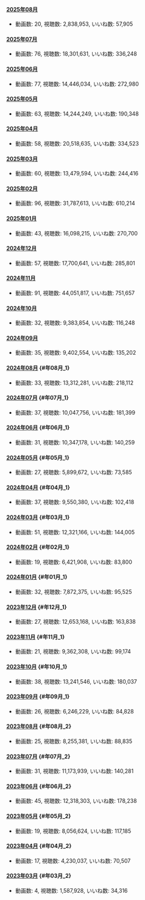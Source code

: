 #### [2025年08月](videos/202508 "wikilink")

-   動画数: 20, 視聴数: 2,838,953, いいね数: 57,905

#### [2025年07月](videos/202507 "wikilink")

-   動画数: 76, 視聴数: 18,301,631, いいね数: 336,248

#### [2025年06月](videos/202506 "wikilink")

-   動画数: 77, 視聴数: 14,446,034, いいね数: 272,980

#### [2025年05月](videos/202505 "wikilink")

-   動画数: 63, 視聴数: 14,244,249, いいね数: 190,348

#### [2025年04月](videos/202504 "wikilink")

-   動画数: 58, 視聴数: 20,518,635, いいね数: 334,523

#### [2025年03月](videos/202503 "wikilink")

-   動画数: 60, 視聴数: 13,479,594, いいね数: 244,416

#### [2025年02月](videos/202502 "wikilink")

-   動画数: 96, 視聴数: 31,787,613, いいね数: 610,214

#### [2025年01月](videos/202501 "wikilink")

-   動画数: 43, 視聴数: 16,098,215, いいね数: 270,700

#### [2024年12月](videos/202412 "wikilink")

-   動画数: 57, 視聴数: 17,700,641, いいね数: 285,801

#### [2024年11月](videos/202411 "wikilink")

-   動画数: 91, 視聴数: 44,051,817, いいね数: 751,657

#### [2024年10月](videos/202410 "wikilink")

-   動画数: 32, 視聴数: 9,383,854, いいね数: 116,248

#### [2024年09月](videos/202409 "wikilink")

-   動画数: 35, 視聴数: 9,402,554, いいね数: 135,202

#### [2024年08月](videos/202408 "wikilink") {#年08月_1}

-   動画数: 33, 視聴数: 13,312,281, いいね数: 218,112

#### [2024年07月](videos/202407 "wikilink") {#年07月_1}

-   動画数: 37, 視聴数: 10,047,756, いいね数: 181,399

#### [2024年06月](videos/202406 "wikilink") {#年06月_1}

-   動画数: 31, 視聴数: 10,347,178, いいね数: 140,259

#### [2024年05月](videos/202405 "wikilink") {#年05月_1}

-   動画数: 27, 視聴数: 5,899,672, いいね数: 73,585

#### [2024年04月](videos/202404 "wikilink") {#年04月_1}

-   動画数: 37, 視聴数: 9,550,380, いいね数: 102,418

#### [2024年03月](videos/202403 "wikilink") {#年03月_1}

-   動画数: 51, 視聴数: 12,321,166, いいね数: 144,005

#### [2024年02月](videos/202402 "wikilink") {#年02月_1}

-   動画数: 19, 視聴数: 6,421,908, いいね数: 83,800

#### [2024年01月](videos/202401 "wikilink") {#年01月_1}

-   動画数: 32, 視聴数: 7,872,375, いいね数: 95,525

#### [2023年12月](videos/202312 "wikilink") {#年12月_1}

-   動画数: 27, 視聴数: 12,653,168, いいね数: 163,838

#### [2023年11月](videos/202311 "wikilink") {#年11月_1}

-   動画数: 21, 視聴数: 9,362,308, いいね数: 99,174

#### [2023年10月](videos/202310 "wikilink") {#年10月_1}

-   動画数: 38, 視聴数: 13,241,546, いいね数: 180,037

#### [2023年09月](videos/202309 "wikilink") {#年09月_1}

-   動画数: 26, 視聴数: 6,246,229, いいね数: 84,828

#### [2023年08月](videos/202308 "wikilink") {#年08月_2}

-   動画数: 25, 視聴数: 8,255,381, いいね数: 88,835

#### [2023年07月](videos/202307 "wikilink") {#年07月_2}

-   動画数: 31, 視聴数: 11,173,939, いいね数: 140,281

#### [2023年06月](videos/202306 "wikilink") {#年06月_2}

-   動画数: 45, 視聴数: 12,318,303, いいね数: 178,238

#### [2023年05月](videos/202305 "wikilink") {#年05月_2}

-   動画数: 19, 視聴数: 8,056,624, いいね数: 117,185

#### [2023年04月](videos/202304 "wikilink") {#年04月_2}

-   動画数: 17, 視聴数: 4,230,037, いいね数: 70,507

#### [2023年03月](videos/202303 "wikilink") {#年03月_2}

-   動画数: 4, 視聴数: 1,587,928, いいね数: 34,316

